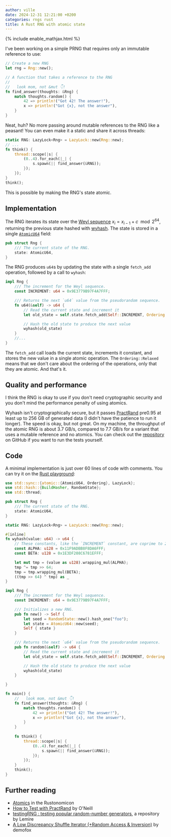 ```yaml
---
author: ville
date: 2024-12-31 12:21:00 +0200
categories: rngs rust
title: A Rust RNG with atomic state
---
```


{% include enable_mathjax.html %}

I've been working on a simple PRNG that requires only an immutable reference to use:

```rust
// Create a new RNG
let rng = Rng::new();

// A function that takes a reference to the RNG
//
//   look mom, not &mut 👇!
fn find_answer(thoughts: &Rng) {
    match thoughts.random() {
        42 => println!("Got 42! The answer!"),
        x => println!("Got {x}, not the answer"),
    }
}
```

Neat, huh? No more passing around mutable references to the RNG like a peasant! You can even make it a static and share it across threads:

```rust
static RNG: LazyLock<Rng> = LazyLock::new(Rng::new);
// ...
fn think() {
    thread::scope(|s| {
        (0..4).for_each(|_| {
            s.spawn(|| find_answer(&RNG));
        });
    });
}
think();
```

This is possible by making the RNG's state atomic.

## Implementation

The RNG iterates its state over the [Weyl sequence](https://en.wikipedia.org/wiki/Weyl_sequence) $x_i = x_{i-1} + c \mod 2^{64}$, returning the previous state hashed with [wyhash](https://github.com/wangyi-fudan/wyhash). The state is stored in a single [`AtomicU64`](https://doc.rust-lang.org/std/sync/atomic/struct.AtomicU64.html) field:

```rust
pub struct Rng {
    /// The current state of the RNG.
    state: AtomicU64,
}
```

The RNG produces `u64`s by updating the state with a single `fetch_add` operation, followed by a call to `wyhash`:

```rust
impl Rng {
    /// The increment for the Weyl sequence.
    const INCREMENT: u64 = 0x9E3779B97F4A7FFF;

    /// Returns the next `u64` value from the pseudorandom sequence.
    fn u64(&self) -> u64 {
        // Read the current state and increment it
        let old_state = self.state.fetch_add(Self::INCREMENT, Ordering::Relaxed);

        // Hash the old state to produce the next value
        wyhash(old_state)
    }
    //...
}
```

The `fetch_add` call loads the current state, increments it constant, and stores the new value in a single atomic operation. The `Ordering::Relaxed` means that we don't care about the ordering of the operations, only that they are atomic. And that's it.

## Quality and performance

I think the RNG is okay to use if you don't need cryptographic security and you don't mind the performance penalty of using atomics.

Wyhash isn't cryptographically secure, but it passes [PractRand](http://pracrand.sourceforge.net/) pre0.95 at least up to 256 GB of generated data (I didn't have the patience to run it longer). The speed is okay, but not great. On my machine, the throughput of the atomic RNG is about 3.7 GB/s, compared to 7.7 GB/s for a variant that uses a mutable reference and no atomics. You can check out the [repository](https://github.com/koskinev/randy) on GitHub if you want to run the tests yourself.

## Code

A minimal implementation is just over 60 lines of code with comments. You can try it on the [Rust playground](https://play.rust-lang.org/?version=stable&mode=debug&edition=2021&code=use+std%3A%3Async%3A%3A%7Batomic%3A%3A%7BAtomicU64%2C+Ordering%7D%2C+LazyLock%7D%3B%0Ause+std%3A%3Ahash%3A%3A%7BBuildHasher%2C+RandomState%7D%3B%0Ause+std%3A%3Athread%3B%0A%0Apub+struct+Rng+%7B%0A++++%2F%2F%2F+The+current+state+of+the+RNG.%0A++++state%3A+AtomicU64%2C%0A%7D%0A%0Astatic+RNG%3A+LazyLock%3CRng%3E+%3D+LazyLock%3A%3Anew%28Rng%3A%3Anew%29%3B%0A%0A%23%5Binline%5D%0Afn+wyhash%28value%3A+u64%29+-%3E+u64+%7B%0A++++%2F%2F+These+constants%2C+like+the+%60INCREMENT%60+constant%2C+are+coprime+to+2%5E64.%0A++++const+ALPHA%3A+u128+%3D+0x11F9ADBB8F8DA6FFF%3B%0A++++const+BETA%3A+u128+%3D+0x1E3DF208C6781EFFF%3B%0A%0A++++let+mut+tmp+%3D+%28value+as+u128%29.wrapping_mul%28ALPHA%29%3B%0A++++tmp+%5E%3D+tmp+%3E%3E+64%3B%0A++++tmp+%3D+tmp.wrapping_mul%28BETA%29%3B%0A++++%28%28tmp+%3E%3E+64%29+%5E+tmp%29+as+_%0A%7D%0A%0Aimpl+Rng+%7B%0A++++%2F%2F%2F+The+increment+for+the+Weyl+sequence.%0A++++const+INCREMENT%3A+u64+%3D+0x9E3779B97F4A7FFF%3B%0A%0A++++%2F%2F%2F+Initializes+a+new+RNG.%0A++++pub+fn+new%28%29+-%3E+Self+%7B%0A++++++++let+seed+%3D+RandomState%3A%3Anew%28%29.hash_one%28%22foo%22%29%3B%0A++++++++let+state+%3D+AtomicU64%3A%3Anew%28seed%29%3B%0A++++++++Self+%7B+state+%7D%0A++++%7D%0A%0A++++%2F%2F%2F+Returns+the+next+%60u64%60+value+from+the+pseudorandom+sequence.%0A++++pub+fn+random%28%26self%29+-%3E+u64+%7B%0A++++++++%2F%2F+Read+the+current+state+and+increment+it%0A++++++++let+old_state+%3D+self.state.fetch_add%28Self%3A%3AINCREMENT%2C+Ordering%3A%3ARelaxed%29%3B%0A%0A++++++++%2F%2F+Hash+the+old+state+to+produce+the+next+value%0A++++++++wyhash%28old_state%29%0A++++%7D%0A%0A%7D%0A%0Afn+main%28%29+%7B%0A++++%2F%2F+++look+mom%2C+not+%26mut+%F0%9F%91%87%21%0A++++fn+find_answer%28thoughts%3A+%26Rng%29+%7B%0A++++++++match+thoughts.random%28%29+%7B%0A++++++++++++42+%3D%3E+println%21%28%22Got+42%21+The+answer%21%22%29%2C%0A++++++++++++x+%3D%3E+println%21%28%22Got+%7Bx%7D%2C+not+the+answer%22%29%2C%0A++++++++%7D%0A++++%7D%0A++++%0A++++fn+think%28%29+%7B%0A++++++++thread%3A%3Ascope%28%7Cs%7C+%7B%0A++++++++++++%280..4%29.for_each%28%7C_%7C+%7B%0A++++++++++++++++s.spawn%28%7C%7C+find_answer%28%26RNG%29%29%3B%0A++++++++++++%7D%29%3B%0A++++++++%7D%29%3B%0A++++%7D%0A++++think%28%29%3B%0A%7D):

```rust
use std::sync::{atomic::{AtomicU64, Ordering}, LazyLock};
use std::hash::{BuildHasher, RandomState};
use std::thread;

pub struct Rng {
    /// The current state of the RNG.
    state: AtomicU64,
}

static RNG: LazyLock<Rng> = LazyLock::new(Rng::new);

#[inline]
fn wyhash(value: u64) -> u64 {
    // These constants, like the `INCREMENT` constant, are coprime to 2^64.
    const ALPHA: u128 = 0x11F9ADBB8F8DA6FFF;
    const BETA: u128 = 0x1E3DF208C6781EFFF;

    let mut tmp = (value as u128).wrapping_mul(ALPHA);
    tmp ^= tmp >> 64;
    tmp = tmp.wrapping_mul(BETA);
    ((tmp >> 64) ^ tmp) as _
}

impl Rng {
    /// The increment for the Weyl sequence.
    const INCREMENT: u64 = 0x9E3779B97F4A7FFF;

    /// Initializes a new RNG.
    pub fn new() -> Self {
        let seed = RandomState::new().hash_one("foo");
        let state = AtomicU64::new(seed);
        Self { state }
    }

    /// Returns the next `u64` value from the pseudorandom sequence.
    pub fn random(&self) -> u64 {
        // Read the current state and increment it
        let old_state = self.state.fetch_add(Self::INCREMENT, Ordering::Relaxed);

        // Hash the old state to produce the next value
        wyhash(old_state)
    }

}

fn main() {
    //   look mom, not &mut 👇!
    fn find_answer(thoughts: &Rng) {
        match thoughts.random() {
            42 => println!("Got 42! The answer!"),
            x => println!("Got {x}, not the answer"),
        }
    }
    
    fn think() {
        thread::scope(|s| {
            (0..4).for_each(|_| {
                s.spawn(|| find_answer(&RNG));
            });
        });
    }
    think();
}
```

## Further reading

- [Atomics](https://doc.rust-lang.org/nomicon/atomics.html) in the Rustonomicon
- [How to Test with PractRand](https://www.pcg-random.org/posts/how-to-test-with-practrand.html) by O'Neill
- [testingRNG : testing popular random-number generators](https://github.com/lemire/testingRNG), a repository by Lemire
- [A Low Discrepancy Shuffle Iterator (+Random Access & Inversion)](https://blog.demofox.org/2024/05/19/a-low-discrepancy-shuffle-iterator-random-access-inversion/) by demofox
